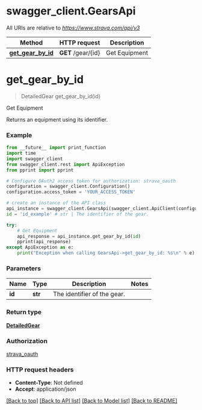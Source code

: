 # swagger_client.GearsApi

All URIs are relative to *https://www.strava.com/api/v3*

Method | HTTP request | Description
------------- | ------------- | -------------
[**get_gear_by_id**](GearsApi.md#get_gear_by_id) | **GET** /gear/{id} | Get Equipment

# **get_gear_by_id**
> DetailedGear get_gear_by_id(id)

Get Equipment

Returns an equipment using its identifier.

### Example
```python
from __future__ import print_function
import time
import swagger_client
from swagger_client.rest import ApiException
from pprint import pprint

# Configure OAuth2 access token for authorization: strava_oauth
configuration = swagger_client.Configuration()
configuration.access_token = 'YOUR_ACCESS_TOKEN'

# create an instance of the API class
api_instance = swagger_client.GearsApi(swagger_client.ApiClient(configuration))
id = 'id_example' # str | The identifier of the gear.

try:
    # Get Equipment
    api_response = api_instance.get_gear_by_id(id)
    pprint(api_response)
except ApiException as e:
    print("Exception when calling GearsApi->get_gear_by_id: %s\n" % e)
```

### Parameters

Name | Type | Description  | Notes
------------- | ------------- | ------------- | -------------
 **id** | **str**| The identifier of the gear. | 

### Return type

[**DetailedGear**](DetailedGear.md)

### Authorization

[strava_oauth](../README.md#strava_oauth)

### HTTP request headers

 - **Content-Type**: Not defined
 - **Accept**: application/json

[[Back to top]](#) [[Back to API list]](../README.md#documentation-for-api-endpoints) [[Back to Model list]](../README.md#documentation-for-models) [[Back to README]](../README.md)

